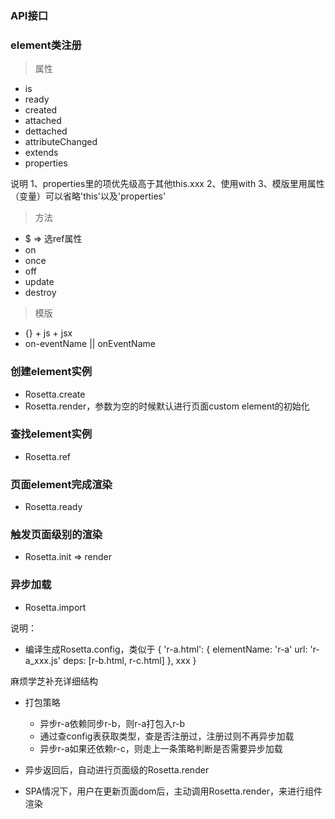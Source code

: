 ### API接口

### element类注册
> 属性

- is
- ready
- created
- attached
- dettached
- attributeChanged
- extends
- properties

说明
1、properties里的项优先级高于其他this.xxx
2、使用with
3、模版里用属性（变量）可以省略'this'以及'properties'

> 方法

- $ => 选ref属性
- on
- once
- off
- update
- destroy


> 模版

- {} + js + jsx
- on-eventName || onEventName



### 创建element实例

- Rosetta.create
- Rosetta.render，参数为空的时候默认进行页面custom element的初始化


### 查找element实例
- Rosetta.ref


### 页面element完成渲染
- Rosetta.ready


### 触发页面级别的渲染
- Rosetta.init => render


### 异步加载
- Rosetta.import


说明：
- 编译生成Rosetta.config，类似于
{
    'r-a.html': {
        elementName: 'r-a'
        url: 'r-a_xxx.js'
        deps: [r-b.html, r-c.html]
    },
    xxx
}

麻烦学芝补充详细结构

- 打包策略
    - 异步r-a依赖同步r-b，则r-a打包入r-b
    - 通过查config表获取类型，查是否注册过，注册过则不再异步加载
    - 异步r-a如果还依赖r-c，则走上一条策略判断是否需要异步加载

- 异步返回后，自动进行页面级的Rosetta.render

- SPA情况下，用户在更新页面dom后，主动调用Rosetta.render，来进行组件渲染



